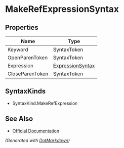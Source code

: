 # MakeRefExpressionSyntax

## Properties

| Name            | Type                                    |
| --------------- | --------------------------------------- |
| Keyword         | SyntaxToken                             |
| OpenParenToken  | SyntaxToken                             |
| Expression      | [ExpressionSyntax](ExpressionSyntax.md) |
| CloseParenToken | SyntaxToken                             |

## SyntaxKinds

* SyntaxKind\.MakeRefExpression

## See Also

* [Official Documentation](https://docs.microsoft.com/en-us/dotnet/api/microsoft.codeanalysis.csharp.syntax.makerefexpressionsyntax)


*\(Generated with [DotMarkdown](http://github.com/JosefPihrt/DotMarkdown)\)*